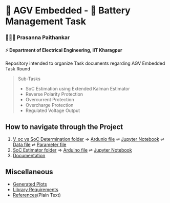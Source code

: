 # 🚓 AGV Embedded - 🔋 Battery Management Task  
### 🧑🏻‍🦱 Prasanna Paithankar 
#### ⚡ Department of Electrical Engineering, IIT Kharagpur

Repository intended to organize Task documents regarding AGV Embedded Task Round

> Sub-Tasks
> 
>   - SoC Estimation using Extended Kalman Estimator
>   - Reverse Polarity Protection
>   - Overcurrent Protection
>   - Overcharge Protection
>   - Regulated Voltage Output

## How to navigate through the Project
1. [V_oc vs SoC Determination folder](/V_oc-vs-SoC-Determination)
⇒ [Ardunio file](/V_oc-vs-SoC-Determination/Measurement-to-Serial.ino) 
⇌ [Jupyter Notebook](/V_oc-vs-SoC-Determination/EKF_plotting.ipynb)
⇌ [Data file](/V_oc-vs-SoC-Determination/V_oc&SoC.csv) 
⇌ [Parameter file](/V_oc-vs-SoC-Determination/Relation_param.csv)
2. [SoC Estimator folder](/SoC-Estimator)
⇒ [Arduino file](/SoC-Estimator/OCV-to-Serial.ino)
⇌ [Jupyter Notebook](/SoC-Estimator/SoC-Estimator.ipynb)
3. [Documentation](Documentation.pdf)

## Miscellaneous
- [Generated Plots](/Plots)
- [Library Requirements](/Requirements.txt)
- [References](/References_plain_text.txt)(Plain Text)


